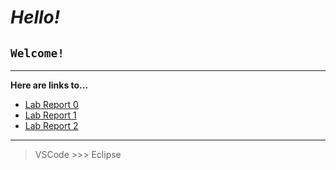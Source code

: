 # *Hello!*
## `Welcome!`
---
**Here are links to...**
- [Lab Report 0](lab-report-0-week-0.html)
- [Lab Report 1](lab-report-1-week-1.html)
- [Lab Report 2](lab-report-2.html)

---
> VSCode >>> Eclipse

